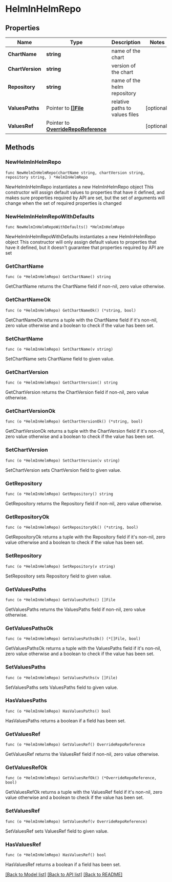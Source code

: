# HelmInHelmRepo

## Properties

Name | Type | Description | Notes
------------ | ------------- | ------------- | -------------
**ChartName** | **string** | name of the chart | 
**ChartVersion** | **string** | version of the chart | 
**Repository** | **string** | name of the helm repository | 
**ValuesPaths** | Pointer to [**[]File**](File.md) | relative paths to values files | [optional] 
**ValuesRef** | Pointer to [**OverrideRepoReference**](OverrideRepoReference.md) |  | [optional] 

## Methods

### NewHelmInHelmRepo

`func NewHelmInHelmRepo(chartName string, chartVersion string, repository string, ) *HelmInHelmRepo`

NewHelmInHelmRepo instantiates a new HelmInHelmRepo object
This constructor will assign default values to properties that have it defined,
and makes sure properties required by API are set, but the set of arguments
will change when the set of required properties is changed

### NewHelmInHelmRepoWithDefaults

`func NewHelmInHelmRepoWithDefaults() *HelmInHelmRepo`

NewHelmInHelmRepoWithDefaults instantiates a new HelmInHelmRepo object
This constructor will only assign default values to properties that have it defined,
but it doesn't guarantee that properties required by API are set

### GetChartName

`func (o *HelmInHelmRepo) GetChartName() string`

GetChartName returns the ChartName field if non-nil, zero value otherwise.

### GetChartNameOk

`func (o *HelmInHelmRepo) GetChartNameOk() (*string, bool)`

GetChartNameOk returns a tuple with the ChartName field if it's non-nil, zero value otherwise
and a boolean to check if the value has been set.

### SetChartName

`func (o *HelmInHelmRepo) SetChartName(v string)`

SetChartName sets ChartName field to given value.


### GetChartVersion

`func (o *HelmInHelmRepo) GetChartVersion() string`

GetChartVersion returns the ChartVersion field if non-nil, zero value otherwise.

### GetChartVersionOk

`func (o *HelmInHelmRepo) GetChartVersionOk() (*string, bool)`

GetChartVersionOk returns a tuple with the ChartVersion field if it's non-nil, zero value otherwise
and a boolean to check if the value has been set.

### SetChartVersion

`func (o *HelmInHelmRepo) SetChartVersion(v string)`

SetChartVersion sets ChartVersion field to given value.


### GetRepository

`func (o *HelmInHelmRepo) GetRepository() string`

GetRepository returns the Repository field if non-nil, zero value otherwise.

### GetRepositoryOk

`func (o *HelmInHelmRepo) GetRepositoryOk() (*string, bool)`

GetRepositoryOk returns a tuple with the Repository field if it's non-nil, zero value otherwise
and a boolean to check if the value has been set.

### SetRepository

`func (o *HelmInHelmRepo) SetRepository(v string)`

SetRepository sets Repository field to given value.


### GetValuesPaths

`func (o *HelmInHelmRepo) GetValuesPaths() []File`

GetValuesPaths returns the ValuesPaths field if non-nil, zero value otherwise.

### GetValuesPathsOk

`func (o *HelmInHelmRepo) GetValuesPathsOk() (*[]File, bool)`

GetValuesPathsOk returns a tuple with the ValuesPaths field if it's non-nil, zero value otherwise
and a boolean to check if the value has been set.

### SetValuesPaths

`func (o *HelmInHelmRepo) SetValuesPaths(v []File)`

SetValuesPaths sets ValuesPaths field to given value.

### HasValuesPaths

`func (o *HelmInHelmRepo) HasValuesPaths() bool`

HasValuesPaths returns a boolean if a field has been set.

### GetValuesRef

`func (o *HelmInHelmRepo) GetValuesRef() OverrideRepoReference`

GetValuesRef returns the ValuesRef field if non-nil, zero value otherwise.

### GetValuesRefOk

`func (o *HelmInHelmRepo) GetValuesRefOk() (*OverrideRepoReference, bool)`

GetValuesRefOk returns a tuple with the ValuesRef field if it's non-nil, zero value otherwise
and a boolean to check if the value has been set.

### SetValuesRef

`func (o *HelmInHelmRepo) SetValuesRef(v OverrideRepoReference)`

SetValuesRef sets ValuesRef field to given value.

### HasValuesRef

`func (o *HelmInHelmRepo) HasValuesRef() bool`

HasValuesRef returns a boolean if a field has been set.


[[Back to Model list]](../README.md#documentation-for-models) [[Back to API list]](../README.md#documentation-for-api-endpoints) [[Back to README]](../README.md)


